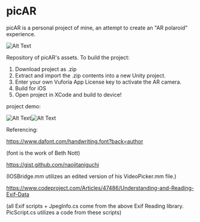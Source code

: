 # picAR
picAR is a personal project of mine, an attempt to create an "AR polaroid" experience.

![Alt Text](https://media.giphy.com/media/23mk20zt8D2F0jdQqf/giphy.gif)

Repository of picAR's assets. To build the project:
1) Download project as .zip
2) Extract and import the .zip contents into a new Unity project.
3) Enter your own Vuforia App License key to activate the AR camera.
4) Build for iOS
5) Open project in XCode and build to device!

project demo: 

![Alt Text](https://media.giphy.com/media/wHAYYx5FFRvhVEIq19/giphy.gif)![Alt Text](https://media.giphy.com/media/4N96pTMyGSKzONO5hG/giphy.gif)

Referencing:

https://www.dafont.com/handwriting.font?back=author

(font is the work of Beth Nott)

https://gist.github.com/naojitaniguchi

(IOSBridge.mm utilizes an edited version of his VideoPicker.mm file.)

https://www.codeproject.com/Articles/47486/Understanding-and-Reading-Exif-Data

(all Exif scripts + JpegInfo.cs come from the above Exif Reading library. PicScript.cs utilizes a code from these scripts)
